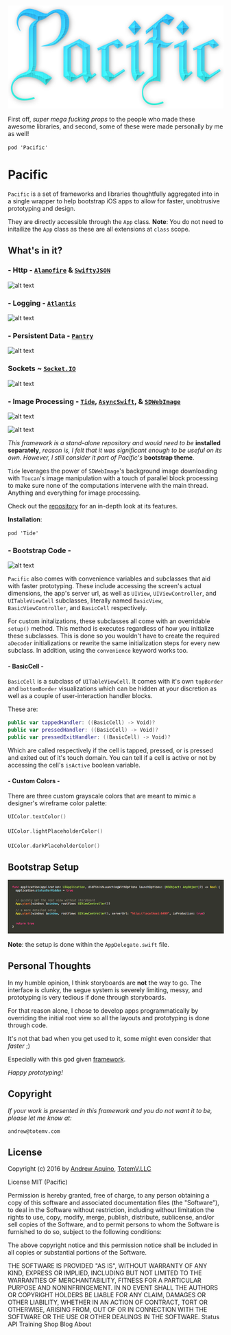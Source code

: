 
![GitHub Logo](pacific-logo.png)

First off, *super mega fucking props* to the people who made these awesome libraries, and second, some of these were made personally by me as well!

```pod 'Pacific'```

# Pacific

```Pacific``` is a set of frameworks and libraries thoughtfully aggregated into in a single wrapper to help bootstrap iOS apps to allow for faster, unobtrusive prototyping and design.

They are directly accessible through the ```App``` class. **Note**: You do not need to initailize the ```App``` class as these are all extensions at ```class``` scope.

## What's in it?

### - Http - [```Alamofire```](https://github.com/Alamofire/Alamofire) & [```SwiftyJSON```](https://github.com/SwiftyJSON/SwiftyJSON)

![alt text](images/http-example.png)

### - Logging - [```Atlantis```](https://github.com/DrewKiino/Atlantis) 

![alt text](https://github.com/DrewKiino/Atlantis/blob/master/atlantis-screenshot.png)

### - Persistent Data - [```Pantry```](https://github.com/nickoneill/Pantry)

![alt text](images/crud-example.png)

### Sockets ~ [```Socket.IO```](https://github.com/socketio/socket.io-client-swift)

![alt text](images/sockets-example.png)

### - Image Processing - [```Tide```](https://github.com/DrewKiino/Tide), [```AsyncSwift```](), & [```SDWebImage```]()

![alt text](images/tide-simple-example.png)

![alt text](images/tide-button-example.png)

*This framework is a stand-alone repository and would need to be* **installed separately**, *reason is, I felt that it was significant enough to be useful on its own. However, I still consider it part of Pacific's* **bootstrap theme**.

```Tide``` leverages the power of ```SDWebImage```'s background image downloading with ```Toucan```'s image manipulation with a touch of parallel block processing to make sure none of the computations intervene with the main thread. Anything and everything for image processing.

Check out the [repository](https://github.com/DrewKiino/Tide) for an in-depth look at its features.

**Installation**:

```pod 'Tide'```

### - Bootstrap Code -

![alt text](images/convenience-example.png)

```Pacific``` also comes with convenience variables and subclasses that aid with faster prototyping. These include accessing the screen's actual dimensions, the app's server url, as well as ```UIView```, ```UIViewController```, and ```UITableViewCell``` subclasses, literally named ```BasicView```, ```BasicViewController```, and ```BasicCell``` respectively.

For custom initalizations, these subclasses all come with an overridable ```setup()``` method. This method is executes regardless of how you initialize these subclasses. This is done so you wouldn't have to create the required ```aDecoder``` initializations or rewrite the same initialization steps for every new subclass. In addition, using the ```convenience``` keyword works too.

#### - BasicCell -

```BasicCell``` is a subclass of ```UITableViewCell```. It comes with it's own ```topBorder``` and ```bottomBorder``` visualizations which can be hidden at your discretion as well as a couple of user-interaction handler blocks.

These are:

```Swift
public var tappedHandler: ((BasicCell) -> Void)?
public var pressedHandler: ((BasicCell) -> Void)?
public var pressedExitHandler: ((BasicCell) -> Void)?
```

Which are called respectively if the cell is tapped, pressed, or is pressed and exited out of it's touch domain. You can tell if a cell is active or not by accessing the cell's ```isActive``` boolean variable.

#### - Custom Colors -

There are three custom grayscale colors that are meant to mimic a designer's wireframe color palette:

```Swift
UIColor.textColor()

UIColor.lightPlaceholderColor()

UIColor.darkPlaceholderColor()
```

## Bootstrap Setup

![alt text](images/setup-example.png)

**Note**: the setup is done within the ```AppDelegate.swift``` file.

## Personal Thoughts

In my humble opinion, I think storyboards are **not** the way to go. The interface is clunky, the segue system is severely limiting, messy, and prototyping is very tedious if done through storyboards. 

For that reason alone, I chose to develop apps programmatically by overriding the initial root view so all the layouts and prototyping is done through code. 

It's not that bad when you get used to it, some might even consider that *faster* ;)

Especially with this god given [framework](https://github.com/mamaral/Neon).

*Happy prototyping!*

## Copyright

*If your work is presented in this framework and you do not want it to be, please let me know at:*

 ```
 andrew@totemv.com
 ```

## License

Copyright (c) 2016 by [Andrew Aquino](http://totemv.com/drewkiino/), [TotemV.LLC](http://totemv.com/)

License MIT (Pacific)

Permission is hereby granted, free of charge, to any person obtaining a copy
of this software and associated documentation files (the "Software"), to deal
in the Software without restriction, including without limitation the rights
to use, copy, modify, merge, publish, distribute, sublicense, and/or sell
copies of the Software, and to permit persons to whom the Software is
furnished to do so, subject to the following conditions:

The above copyright notice and this permission notice shall be included in
all copies or substantial portions of the Software.

THE SOFTWARE IS PROVIDED "AS IS", WITHOUT WARRANTY OF ANY KIND, EXPRESS OR
IMPLIED, INCLUDING BUT NOT LIMITED TO THE WARRANTIES OF MERCHANTABILITY,
FITNESS FOR A PARTICULAR PURPOSE AND NONINFRINGEMENT. IN NO EVENT SHALL THE
AUTHORS OR COPYRIGHT HOLDERS BE LIABLE FOR ANY CLAIM, DAMAGES OR OTHER
LIABILITY, WHETHER IN AN ACTION OF CONTRACT, TORT OR OTHERWISE, ARISING FROM,
OUT OF OR IN CONNECTION WITH THE SOFTWARE OR THE USE OR OTHER DEALINGS IN
THE SOFTWARE.
Status API Training Shop Blog About



